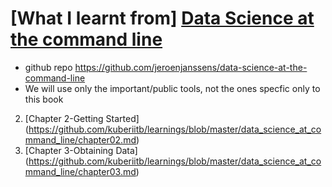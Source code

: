 # [What I learnt from] [Data Science at the command line](http://www.amazon.in/Data-Science-at-Command-Line/dp/935110849X)
- github repo https://github.com/jeroenjanssens/data-science-at-the-command-line
- We will use only the important/public tools, not the ones specfic only to this book

2. [Chapter 2-Getting Started] (https://github.com/kuberiitb/learnings/blob/master/data_science_at_command_line/chapter02.md)
3. [Chapter 3-Obtaining Data] (https://github.com/kuberiitb/learnings/blob/master/data_science_at_command_line/chapter03.md)
